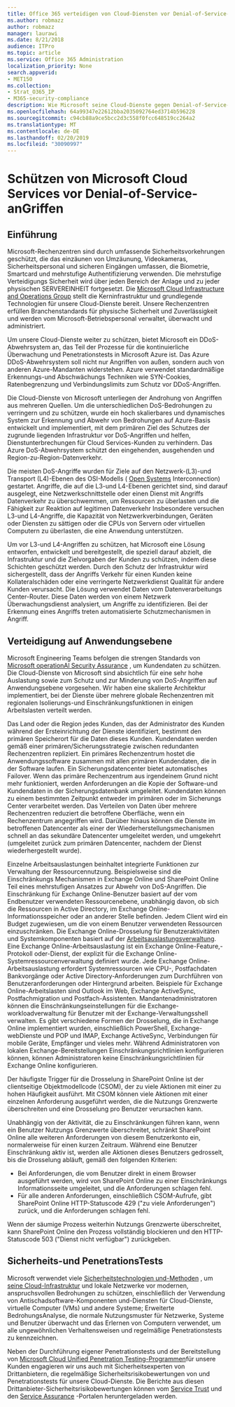 ```yaml
---
title: Office 365 verteidigen von Cloud-Diensten vor Denial-of-Service-anGriffen
ms.author: robmazz
author: robmazz
manager: laurawi
ms.date: 8/21/2018
audience: ITPro
ms.topic: article
ms.service: Office 365 Administration
localization_priority: None
search.appverid:
- MET150
ms.collection:
- Strat_O365_IP
- M365-security-compliance
description: Wie Microsoft seine Cloud-Dienste gegen Denial-of-Service-Angriffe (DoS) verteidigt.
ms.openlocfilehash: 64a99347e22612bba2035092764ed3714b596228
ms.sourcegitcommit: c94cb88a9ce5bcc2d3c558f0fcc648519cc264a2
ms.translationtype: MT
ms.contentlocale: de-DE
ms.lasthandoff: 02/20/2019
ms.locfileid: "30090997"
---
```

# <a name="defending-microsoft-cloud-services-against-denial-of-service-attacks"></a>Schützen von Microsoft Cloud Services vor Denial-of-Service-anGriffen

## <a name="introduction"></a>Einführung
Microsoft-Rechenzentren sind durch umfassende Sicherheitsvorkehrungen geschützt, die das einzäunen von Umzäunung, Videokameras, Sicherheitspersonal und sicheren Eingängen umfassen, die Biometrie, Smartcard und mehrstufige Authentifizierung verwenden. Die mehrstufige Verteidigungs Sicherheit wird über jeden Bereich der Anlage und zu jeder physischen SERVEREINHEIT fortgesetzt. Die [Microsoft Cloud Infrastructure and Operations Group](https://www.microsoft.com/en-us/cloud-platform/global-datacenters) stellt die Kerninfrastruktur und grundlegende Technologien für unsere Cloud-Dienste bereit. Unsere Rechenzentren erfüllen Branchenstandards für physische Sicherheit und Zuverlässigkeit und werden vom Microsoft-Betriebspersonal verwaltet, überwacht und administriert.

Um unsere Cloud-Dienste weiter zu schützen, bietet Microsoft ein DDoS-Abwehrsystem an, das Teil der Prozesse für die kontinuierliche Überwachung und Penetrationstests in Microsoft Azure ist. Das Azure DDoS-Abwehrsystem soll nicht nur Angriffen von außen, sondern auch von anderen Azure-Mandanten widerstehen. Azure verwendet standardmäßige Erkennungs-und Abschwächungs Techniken wie SYN-Cookies, Ratenbegrenzung und Verbindungslimits zum Schutz vor DDoS-Angriffen.

Die Cloud-Dienste von Microsoft unterliegen der Androhung von Angriffen aus mehreren Quellen. Um die unterschiedlichen DoS-Bedrohungen zu verringern und zu schützen, wurde ein hoch skalierbares und dynamisches System zur Erkennung und Abwehr von Bedrohungen auf Azure-Basis entwickelt und implementiert, mit dem primären Ziel des Schutzes der zugrunde liegenden Infrastruktur vor DoS-Angriffen und helfen, Dienstunterbrechungen für Cloud Services-Kunden zu verhindern. Das Azure DoS-Abwehrsystem schützt den eingehenden, ausgehenden und Region-zu-Region-Datenverkehr.

Die meisten DoS-Angriffe wurden für Ziele auf den Netzwerk-(L3)-und Transport (L4)-Ebenen des OSI-Modells ( [Open Systems](https://docs.microsoft.com/windows-hardware/drivers/network/windows-network-architecture-and-the-osi-model) Interconnection) gestartet. Angriffe, die auf die L3-und L4-Ebenen gerichtet sind, sind darauf ausgelegt, eine Netzwerkschnittstelle oder einen Dienst mit Angriffs Datenverkehr zu überschwemmen, um Ressourcen zu überlasten und die Fähigkeit zur Reaktion auf legitimen Datenverkehr Insbesondere versuchen L3-und L4-Angriffe, die Kapazität von Netzwerkverbindungen, Geräten oder Diensten zu sättigen oder die CPUs von Servern oder virtuellen Computern zu überlasten, die eine Anwendung unterstützen.

Um vor L3-und L4-Angriffen zu schützen, hat Microsoft eine Lösung entworfen, entwickelt und bereitgestellt, die speziell darauf abzielt, die Infrastruktur und die Zielvorgaben der Kunden zu schützen, indem diese Schichten geschützt werden. Durch den Schutz der Infrastruktur wird sichergestellt, dass der Angriffs Verkehr für einen Kunden keine Kollateralschäden oder eine verringerte Netzwerkdienst Qualität für andere Kunden verursacht. Die Lösung verwendet Daten vom Datenverarbeitungs Center-Router. Diese Daten werden von einem Netzwerk Überwachungsdienst analysiert, um Angriffe zu identifizieren. Bei der Erkennung eines Angriffs treten automatisierte Schutzmechanismen in Angriff.

## <a name="application-level-defenses"></a>Verteidigung auf Anwendungsebene
Microsoft Engineering Teams befolgen die strengen Standards von [Microsoft operationAl Security Assurance](https://www.microsoft.com/en-us/SDL/OperationalSecurityAssurance) , um Kundendaten zu schützen. Die Cloud-Dienste von Microsoft sind absichtlich für eine sehr hohe Auslastung sowie zum Schutz und zur Minderung von DoS-Angriffen auf Anwendungsebene vorgesehen. Wir haben eine skalierte Architektur implementiert, bei der Dienste über mehrere globale Rechenzentren mit regionalen Isolierungs-und Einschränkungsfunktionen in einigen Arbeitslasten verteilt werden.

Das Land oder die Region jedes Kunden, das der Administrator des Kunden während der Ersteinrichtung der Dienste identifiziert, bestimmt den primären Speicherort für die Daten dieses Kunden. Kundendaten werden gemäß einer primären/Sicherungsstrategie zwischen redundanten Rechenzentren repliziert. Ein primäres Rechenzentrum hostet die Anwendungssoftware zusammen mit allen primären Kundendaten, die in der Software laufen. Ein Sicherungsdatencenter bietet automatisches Failover. Wenn das primäre Rechenzentrum aus irgendeinem Grund nicht mehr funktioniert, werden Anforderungen an die Kopie der Software-und Kundendaten in der Sicherungsdatenbank umgeleitet. Kundendaten können zu einem bestimmten Zeitpunkt entweder im primären oder im Sicherungs Center verarbeitet werden. Das Verteilen von Daten über mehrere Rechenzentren reduziert die betroffene Oberfläche, wenn ein Rechenzentrum angegriffen wird. Darüber hinaus können die Dienste im betroffenen Datencenter als einer der Wiederherstellungsmechanismen schnell an das sekundäre Datencenter umgeleitet werden, und umgekehrt (umgeleitet zurück zum primären Datencenter, nachdem der Dienst wiederhergestellt wurde).

Einzelne Arbeitsauslastungen beinhaltet integrierte Funktionen zur Verwaltung der Ressourcennutzung. Beispielsweise sind die Einschränkungs Mechanismen in Exchange Online und SharePoint Online Teil eines mehrstufigen Ansatzes zur Abwehr von DoS-Angriffen. Die Einschränkung für Exchange Online-Benutzer basiert auf der vom Endbenutzer verwendeten Ressourcenebene, unabhängig davon, ob sich die Ressourcen in Active Directory, im Exchange Online-Informationsspeicher oder an anderer Stelle befinden. Jedem Client wird ein Budget zugewiesen, um die von einem Benutzer verwendeten Ressourcen einzuschränken. Die Exchange Online-Drosselung für Benutzeraktivitäten und Systemkomponenten basiert auf der [Arbeitsauslastungsverwaltung](http://technet.microsoft.com/en-us/library/jj150503(v=exchg.150).aspx). Eine Exchange Online-Arbeitsauslastung ist ein Exchange Online-Feature,-Protokoll oder-Dienst, der explizit für die Exchange Online-Systemressourcenverwaltung definiert wurde. Jede Exchange Online-Arbeitsauslastung erfordert Systemressourcen wie CPU-, Postfachdaten Bankvorgänge oder Active Directory-Anforderungen zum Durchführen von Benutzeranforderungen oder Hintergrund arbeiten. Beispiele für Exchange Online-Arbeitslasten sind Outlook im Web, Exchange ActiveSync, Postfachmigration und Postfach-Assistenten. Mandantenadministratoren können die Einschränkungseinstellungen für die Exchange-workloadverwaltung für Benutzer mit der Exchange-Verwaltungsshell verwalten. Es gibt verschiedene Formen der Drosselung, die in Exchange Online implementiert wurden, einschließlich PowerShell, Exchange-webDienste und POP und IMAP, Exchange ActiveSync, Verbindungen für mobile Geräte, Empfänger und vieles mehr. Während Administratoren von lokalen Exchange-Bereitstellungen Einschränkungsrichtlinien konfigurieren können, können Administratoren keine Einschränkungsrichtlinien für Exchange Online konfigurieren.

Der häufigste Trigger für die Drosselung in SharePoint Online ist der clientseitige Objektmodellcode (CSOM), der zu viele Aktionen mit einer zu hohen Häufigkeit ausführt. Mit CSOM können viele Aktionen mit einer einzelnen Anforderung ausgeführt werden, die die Nutzungs Grenzwerte überschreiten und eine Drosselung pro Benutzer verursachen kann.

Unabhängig von der Aktivität, die zu Einschränkungen führen kann, wenn ein Benutzer Nutzungs Grenzwerte überschreitet, schränkt SharePoint Online alle weiteren Anforderungen von diesem Benutzerkonto ein, normalerweise für einen kurzen Zeitraum. Während eine Benutzer Einschränkung aktiv ist, werden alle Aktionen dieses Benutzers gedrosselt, bis die Drosselung abläuft, gemäß den folgenden Kriterien:
- Bei Anforderungen, die vom Benutzer direkt in einem Browser ausgeführt werden, wird von SharePoint Online zu einer Einschränkungs Informationsseite umgeleitet, und die Anforderungen schlagen fehl.
- Für alle anderen Anforderungen, einschließlich CSOM-Aufrufe, gibt SharePoint Online HTTP-Statuscode 429 ("zu viele Anforderungen") zurück, und die Anforderungen schlagen fehl.

Wenn der säumige Prozess weiterhin Nutzungs Grenzwerte überschreitet, kann SharePoint Online den Prozess vollständig blockieren und den HTTP-Statuscode 503 ("Dienst nicht verfügbar") zurückgeben.

## <a name="vulnerability-and-penetration-testing"></a>Sicherheits-und PenetrationsTests
Microsoft verwendet viele [Sicherheitstechnologien und-Methoden](https://www.microsoft.com/en-us/trustcenter/security/threatmanagement) , um [seine Cloud-Infrastruktur](https://blogs.technet.microsoft.com/hybridcloud/2015/05/05/protecting-your-datacenter-and-cloud-from-emerging-threats/) und lokale Netzwerke vor modernen, anspruchsvollen Bedrohungen zu schützen, einschließlich der Verwendung von Antischadsoftware-Komponenten und-Diensten für Cloud-Dienste, virtuelle Computer (VMs) und andere Systeme; Erweiterte BedrohungsAnalyse, die normale Nutzungsmuster für Netzwerke, Systeme und Benutzer überwacht und das Erlernen von Computern verwendet, um alle ungewöhnlichen Verhaltensweisen und regelmäßige Penetrationstests zu kennzeichnen.

Neben der Durchführung eigener Penetrationstests und der Bereitstellung von [Microsoft Cloud Unified Penetration Testing-Programmen](https://technet.microsoft.com/en-us/mt784683)für unsere Kunden engagieren wir uns auch mit Sicherheitsexperten von Drittanbietern, die regelmäßige Sicherheitsrisikobewertungen von und Penetrationstests für unsere Cloud-Dienste. Die Berichte aus diesen Drittanbieter-Sicherheitsrisikobewertungen können vom [Service Trust](https://aka.ms/STP) und den [Service Assurance](https://aka.ms/ServiceAssurance) -Portalen heruntergeladen werden.
